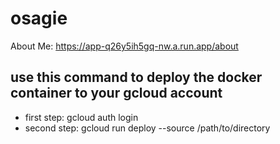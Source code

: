 # osagie
About Me: https://app-q26y5ih5gq-nw.a.run.app/about 


## use this command to deploy the docker container to your gcloud account
- first step: gcloud auth login 
- second step:  gcloud run deploy --source /path/to/directory 


